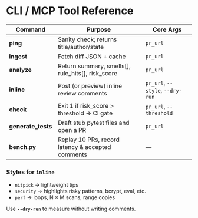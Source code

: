 # CLI / MCP Tool Reference

| Command | Purpose | Core Args |
|---------|---------|-----------|
| **ping** | Sanity check; returns title/author/state | `pr_url` |
| **ingest** | Fetch diff JSON + cache | `pr_url` |
| **analyze** | Return summary, smells[], rule_hits[], risk_score | `pr_url` |
| **inline** | Post (or preview) inline review comments | `pr_url`, `--style`, `--dry-run` |
| **check** | Exit 1 if risk_score > threshold → CI gate | `pr_url`, `--threshold` |
| **generate_tests** | Draft stub pytest files and open a PR | `pr_url` |
| **bench.py** | Replay 10 PRs, record latency & accepted comments | — |

### Styles for `inline`

* `nitpick`   → lightweight tips  
* `security`  → highlights risky patterns, bcrypt, eval, etc.  
* `perf`      → loops, N × M scans, range copies  

Use **`--dry-run`** to measure without writing comments.

